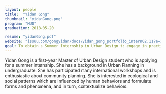 ```yaml
---
layout: people
title:  "Yidan Gong"
thumbnail: "yidanGong.png"
program: "MUD"
graduation: 2018-05-20

resume: "yidanGong.pdf"
website: "issuu.com/gongyidan/docs/yidan_gong_portfolio_intern02.11?e=19025436/44257342"
goal: To obtain a Summer Internship in Urban Design to engage in practice.
---
```


Yidan Gong is a first-year Master of Urban Design student who is applying for a summer internship.  She has a background in Urban Planning in undergraduate. She has participated many international workshops and is enthusiastic about community planning. She is interested in ecological and social patterns which are influenced by human behaviors and formulate forms and phenomena, and in turn, contextualize behaviors.